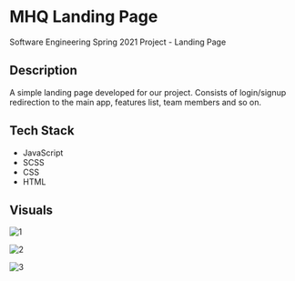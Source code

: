 # MHQ Landing Page
Software Engineering Spring 2021 Project - Landing Page
## Description
A simple landing page developed for our project. Consists of login/signup redirection to the main app, features list, team members and so on.

## Tech Stack
- JavaScript
- SCSS
- CSS
- HTML

## Visuals
![1](https://user-images.githubusercontent.com/51258896/126390998-703e33a2-ffe7-4db1-afb0-7c0206956848.JPG)

![2](https://user-images.githubusercontent.com/51258896/126391023-1d4623f4-eb72-46b0-bfce-d6b921bcd471.JPG)

![3](https://user-images.githubusercontent.com/51258896/126391038-4e7d8a7b-963c-451a-88b4-8eb4a512954d.JPG)
